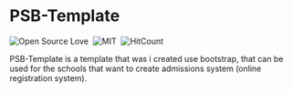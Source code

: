 # PSB-Template
![Open Source Love](https://badges.frapsoft.com/os/v1/open-source.svg?v=102)&nbsp;
![MIT](https://badges.frapsoft.com/os/mit/mit.svg?v=103)&nbsp;
![HitCount](http://hits.dwyl.com/muhammadzhuhry/belajar-golang-dasar.svg)&nbsp;

PSB-Template is a template that was i created use bootstrap, that can be used for the schools that want to create admissions system (online registration system).
